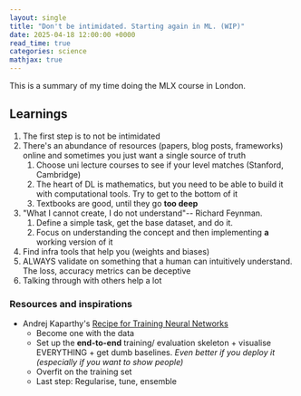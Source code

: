 ```yaml
---
layout: single
title: "Don't be intimidated. Starting again in ML. (WIP)"
date: 2025-04-18 12:00:00 +0000
read_time: true
categories: science
mathjax: true
---
```


This is a summary of my time doing the MLX course in London.

## Learnings

1. The first step is to not be intimidated
1. There's an abundance of resources (papers, blog posts, frameworks) online and sometimes you just want a single source of truth
   1. Choose uni lecture courses to see if your level matches (Stanford, Cambridge)
   2. The heart of DL is mathematics, but you need to be able to build it with computational tools. Try to get to the bottom of it
   3. Textbooks are good, until they go **too deep**
1. "What I cannot create, I do not understand"-- Richard Feynman.
   1. Define a simple task, get the base dataset, and do it.
   2. Focus on understanding the concept and then implementing **a** working version of it
1. Find infra tools that help you (weights and biases)
1. ALWAYS validate on something that a human can intuitively understand. The loss, accuracy metrics can be deceptive
1. Talking through with others help a lot

### Resources and inspirations

- Andrej Kaparthy's [Recipe for Training Neural Networks](https://karpathy.github.io/2019/04/25/recipe/)
  - Become one with the data
  - Set up the **end-to-end** training/ evaluation skeleton + visualise EVERYTHING + get dumb baselines. _Even better if you deploy it (especially if you want to show people)_
  - Overfit on the training set
  - Last step: Regularise, tune, ensemble
